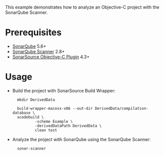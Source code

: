 This example demonstrates how to analyze an Objective-C project with the SonarQube Scanner.

Prerequisites
=============
* [SonarQube](http://www.sonarqube.org/downloads/) 5.6+
* [SonarQube Scanner](http://docs.sonarqube.org/display/SCAN/Analyzing+with+SonarQube+Scanner) 2.8+
* [SonarSource Objective-C Plugin](http://redirect.sonarsource.com/plugins/objectivec.html) 4.3+

Usage
=====
* Build the project with SonarSource Build Wrapper:

        mkdir DerivedData

        build-wrapper-macosx-x86 --out-dir DerivedData/compilation-database \
        xcodebuild \
                -scheme Example \
                -derivedDataPath DerivedData \
                clean test

* Analyze the project with SonarQube using the SonarQube Scanner:

        sonar-scanner
